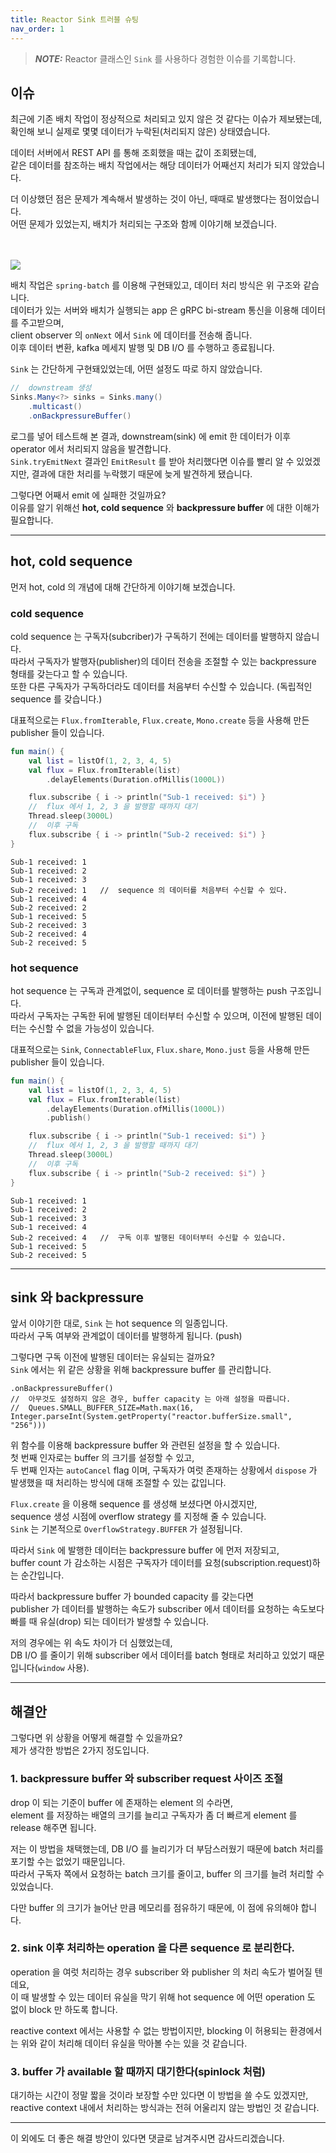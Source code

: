 ```yaml
---
title: Reactor Sink 트러블 슈팅
nav_order: 1
---
```

> **_NOTE:_** Reactor 클래스인 `Sink` 를 사용하다 경험한 이슈를 기록합니다.

## 이슈
최근에 기존 배치 작업이 정상적으로 처리되고 있지 않은 것 같다는 이슈가 제보됐는데,<br> 
확인해 보니 실제로 몇몇 데이터가 누락된(처리되지 않은) 상태였습니다.<br>

데이터 서버에서 REST API 를 통해 조회했을 때는 값이 조회됐는데,<br>
같은 데이터를 참조하는 배치 작업에서는 해당 데이터가 어째선지 처리가 되지 않았습니다.<br>

더 이상했던 점은 문제가 계속해서 발생하는 것이 아닌, 때때로 발생했다는 점이었습니다.<br>
어떤 문제가 있었는지, 배치가 처리되는 구조와 함께 이야기해 보겠습니다.
<br><br><br>

<img src="https://github.com/user-attachments/assets/60b52212-8a5d-477d-ba5f-4ad74419bca7">

배치 작업은 `spring-batch` 를 이용해 구현돼있고, 데이터 처리 방식은 위 구조와 같습니다.<br>
데이터가 있는 서버와 배치가 실행되는 app 은 gRPC bi-stream 통신을 이용해 데이터를 주고받으며,<br>
client observer 의 `onNext` 에서 `Sink` 에 데이터를 전송해 줍니다.<br>
이후 데이터 변환, kafka 메세지 발행 및 DB I/O 를 수행하고 종료됩니다.<br>

`Sink` 는 간단하게 구현돼있었는데, 어떤 설정도 따로 하지 않았습니다.
```java
//  downstream 생성
Sinks.Many<?> sinks = Sinks.many()
    .multicast()
    .onBackpressureBuffer()
```

로그를 넣어 테스트해 본 결과, downstream(sink) 에 emit 한 데이터가 이후 operator 에서 처리되지 않음을 발견합니다.<br>
`Sink.tryEmitNext` 결과인 `EmitResult` 를 받아 처리했다면 이슈를 빨리 알 수 있었겠지만, 결과에 대한 처리를 누락했기 때문에 늦게 발견하게 됐습니다.<br>

그렇다면 어째서 emit 에 실패한 것일까요?<br>
이유를 알기 위해선 **hot, cold sequence** 와 **backpressure buffer** 에 대한 이해가 필요합니다. 

---

## hot, cold sequence
먼저 hot, cold 의 개념에 대해 간단하게 이야기해 보겠습니다.

### cold sequence
cold sequence 는 구독자(subcriber)가 구독하기 전에는 데이터를 발행하지 않습니다.<br>
따라서 구독자가 발행자(publisher)의 데이터 전송을 조절할 수 있는 backpressure 형태를 갖는다고 할 수 있습니다.<br>
또한 다른 구독자가 구독하더라도 데이터를 처음부터 수신할 수 있습니다. (독립적인 sequence 를 갖습니다.)

대표적으로는 `Flux.fromIterable`, `Flux.create`, `Mono.create` 등을 사용해 만든 publisher 들이 있습니다.
```kotlin
fun main() {
    val list = listOf(1, 2, 3, 4, 5)
    val flux = Flux.fromIterable(list)
        .delayElements(Duration.ofMillis(1000L))

    flux.subscribe { i -> println("Sub-1 received: $i") }
    //  flux 에서 1, 2, 3 을 발행할 때까지 대기
    Thread.sleep(3000L)
    //  이후 구독
    flux.subscribe { i -> println("Sub-2 received: $i") }
}
```
```shell
Sub-1 received: 1
Sub-1 received: 2
Sub-1 received: 3
Sub-2 received: 1   //  sequence 의 데이터를 처음부터 수신할 수 있다.
Sub-1 received: 4
Sub-2 received: 2
Sub-1 received: 5
Sub-2 received: 3
Sub-2 received: 4
Sub-2 received: 5
```

### hot sequence
hot sequence 는 구독과 관계없이, sequence 로 데이터를 발행하는 push 구조입니다.<br>
따라서 구독자는 구독한 뒤에 발행된 데이터부터 수신할 수 있으며, 이전에 발행된 데이터는 수신할 수 없을 가능성이 있습니다.

대표적으로는 `Sink`, `ConnectableFlux`, `Flux.share`, `Mono.just` 등을 사용해 만든 publisher 들이 있습니다.<br>
```kotlin
fun main() {
    val list = listOf(1, 2, 3, 4, 5)
    val flux = Flux.fromIterable(list)
        .delayElements(Duration.ofMillis(1000L))
        .publish()

    flux.subscribe { i -> println("Sub-1 received: $i") }
    //  flux 에서 1, 2, 3 을 발행할 때까지 대기
    Thread.sleep(3000L)
    //  이후 구독
    flux.subscribe { i -> println("Sub-2 received: $i") }
}
```
```shell
Sub-1 received: 1
Sub-1 received: 2
Sub-1 received: 3
Sub-1 received: 4
Sub-2 received: 4   //  구독 이후 발행된 데이터부터 수신할 수 있습니다.
Sub-1 received: 5
Sub-2 received: 5
```

---

## sink 와 backpressure
앞서 이야기한 대로, `Sink` 는 hot sequence 의 일종입니다.<br>
따라서 구독 여부와 관계없이 데이터를 발행하게 됩니다. (push)

그렇다면 구독 이전에 발행된 데이터는 유실되는 걸까요?<br>
`Sink` 에서는 위 같은 상황을 위해 backpressure buffer 를 관리합니다.<br>
```
.onBackpressureBuffer()
//  아무것도 설정하지 않은 경우, buffer capacity 는 아래 설정을 따릅니다.
//  Queues.SMALL_BUFFER_SIZE=Math.max(16, Integer.parseInt(System.getProperty("reactor.bufferSize.small", "256")))
```
위 함수를 이용해 backpressure buffer 와 관련된 설정을 할 수 있습니다.<br>
첫 번째 인자로는 buffer 의 크기를 설정할 수 있고,<br>
두 번째 인자는 `autoCancel` flag 이며, 구독자가 여럿 존재하는 상황에서 `dispose` 가 발생했을 때 처리하는 방식에 대해 조절할 수 있는 값입니다. 

`Flux.create` 을 이용해 sequence 를 생성해 보셨다면 아시겠지만,<br>sequence 생성 시점에 overflow strategy 를 지정해 줄 수 있습니다.<br>
`Sink` 는 기본적으로 `OverflowStrategy.BUFFER` 가 설정됩니다.

따라서 `Sink` 에 발행한 데이터는 backpressure buffer 에 먼저 저장되고,<br>
buffer count 가 감소하는 시점은 구독자가 데이터를 요청(subscription.request)하는 순간입니다.<br>

따라서 backpressure buffer 가 bounded capacity 를 갖는다면<br>
publisher 가 데이터를 발행하는 속도가 subscriber 에서 데이터를 요청하는 속도보다 빠를 때 유실(drop) 되는 데이터가 발생할 수 있습니다.<br>

저의 경우에는 위 속도 차이가 더 심했었는데,<br>
DB I/O 를 줄이기 위해 subscriber 에서 데이터를 batch 형태로 처리하고 있었기 때문입니다(`window` 사용).<br>

---

## 해결안
그렇다면 위 상황을 어떻게 해결할 수 있을까요?<br>
제가 생각한 방법은 2가지 정도입니다.<br>

### 1. backpressure buffer 와 subscriber request 사이즈 조절
drop 이 되는 기준이 buffer 에 존재하는 element 의 수라면,<br>
element 를 저장하는 배열의 크기를 늘리고 구독자가 좀 더 빠르게 element 를 release 해주면 됩니다.<br>

저는 이 방법을 채택했는데, DB I/O 를 늘리기가 더 부담스러웠기 때문에 batch 처리를 포기할 수는 없었기 때문입니다.<br>
따라서 구독자 쪽에서 요청하는 batch 크기를 줄이고, buffer 의 크기를 늘려 처리할 수 있었습니다.

다만 buffer 의 크기가 늘어난 만큼 메모리를 점유하기 때문에, 이 점에 유의해야 합니다.

### 2. sink 이후 처리하는 operation 을 다른 sequence 로 분리한다.
operation 을 여럿 처리하는 경우 subscriber 와 publisher 의 처리 속도가 벌어질 텐데요,<br>
이 때 발생할 수 있는 데이터 유실을 막기 위해 hot sequence 에 어떤 operation 도 없이 block 만 하도록 합니다.<br>

reactive context 에서는 사용할 수 없는 방법이지만, blocking 이 허용되는 환경에서는 위와 같이 처리해 데이터 유실을 막아볼 수는 있을 것 같습니다.<br>

### 3. buffer 가 available 할 때까지 대기한다(spinlock 처럼)
대기하는 시간이 정말 짧을 것이라 보장할 수만 있다면 이 방법을 쓸 수도 있겠지만,<br>
reactive context 내에서 처리하는 방식과는 전혀 어울리지 않는 방법인 것 같습니다.

---

이 외에도 더 좋은 해결 방안이 있다면 댓글로 남겨주시면 감사드리겠습니다.<br>
